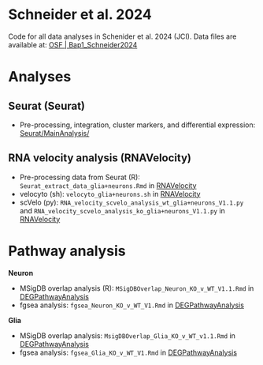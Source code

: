 # Schneider et al. 2024
Code for all data analyses in Schenider et al. 2024 (JCI). Data files are available at: [OSF | Bap1_Schneider2024](https://osf.io/jgnve/)


# Analyses
## Seurat (Seurat)
- Pre-processing, integration, cluster markers, and differential expression: [Seurat/MainAnalysis/](https://github.com/HeuckerothLab/Bap1_Schneider2024/tree/main/Seurat/MainAnalysis)


## RNA velocity analysis (RNAVelocity)
- Pre-processing data from Seurat (R): `Seurat_extract_data_glia+neurons.Rmd` in [RNAVelocity](https://github.com/HeuckerothLab/Bap1_Schneider2024/tree/main/RNAVelocity)
- velocyto (sh): `velocyto_glia+neurons.sh` in [RNAVelocity](https://github.com/HeuckerothLab/Bap1_Schneider2024/tree/main/RNAVelocity)
- scVelo (py): `RNA_velocity_scvelo_analysis_wt_glia+neurons_V1.1.py` and `RNA_velocity_scvelo_analysis_ko_glia+neurons_V1.1.py` in [RNAVelocity](https://github.com/HeuckerothLab/Bap1_Schneider2024/tree/main/RNAVelocity)


# Pathway analysis
**Neuron**
- MSigDB overlap analysis (R): `MSigDBOverlap_Neuron_KO_v_WT_V1.1.Rmd` in [DEGPathwayAnalysis](https://github.com/HeuckerothLab/Bap1_Schneider2024/tree/main/DEGPathwayAnalysis)
- fgsea analysis: `fgsea_Neuron_KO_v_WT_V1.Rmd` in [DEGPathwayAnalysis](https://github.com/HeuckerothLab/Bap1_Schneider2024/tree/main/DEGPathwayAnalysis)

**Glia**
- MSigDB overlap analysis: `MsigDBOverlap_Glia_KO_v_WT_v1.1.Rmd` in [DEGPathwayAnalysis](https://github.com/HeuckerothLab/Bap1_Schneider2024/tree/main/DEGPathwayAnalysis)
- fgsea analysis: `fgsea_Glia_KO_v_WT_V1.Rmd` in [DEGPathwayAnalysis](https://github.com/HeuckerothLab/Bap1_Schneider2024/tree/main/DEGPathwayAnalysis)
